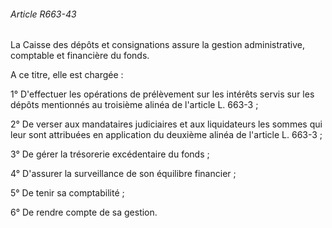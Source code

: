 ###### Article R663-43

La Caisse des dépôts et consignations assure la gestion administrative, comptable et financière du fonds.

A ce titre, elle est chargée :

1° D'effectuer les opérations de prélèvement sur les intérêts servis sur les dépôts mentionnés au troisième alinéa de l'article L. 663-3 ;

2° De verser aux mandataires judiciaires et aux liquidateurs les sommes qui leur sont attribuées en application du deuxième alinéa de l'article L. 663-3 ;

3° De gérer la trésorerie excédentaire du fonds ;

4° D'assurer la surveillance de son équilibre financier ;

5° De tenir sa comptabilité ;

6° De rendre compte de sa gestion.

